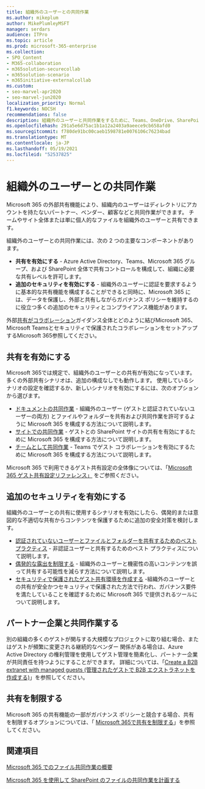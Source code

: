 ```yaml
---
title: 組織外のユーザーとの共同作業
ms.author: mikeplum
author: MikePlumleyMSFT
manager: serdars
audience: ITPro
ms.topic: article
ms.prod: microsoft-365-enterprise
ms.collection:
- SPO_Content
- M365-collaboration
- m365solution-securecollab
- m365solution-scenario
- m365initiative-externalcollab
ms.custom:
- seo-marvel-apr2020
- seo-marvel-jun2020
localization_priority: Normal
f1.keywords: NOCSH
recommendations: false
description: 組織外のユーザーと共同作業をするために、Teams、OneDrive、SharePoint など、Microsoft 365 アプリを構成する方法について説明します。
ms.openlocfilehash: 291a5e6d75ac1b1a12a2403a9aeece9cb658afd0
ms.sourcegitcommit: f780de91bc00caeb1598781e0076106c76234bad
ms.translationtype: MT
ms.contentlocale: ja-JP
ms.lasthandoff: 05/19/2021
ms.locfileid: "52537825"
---
```

# <a name="collaborating-with-people-outside-your-organization"></a>組織外のユーザーとの共同作業

Microsoft 365 の外部共有機能により、組織内のユーザーはディレクトリにアカウントを持たないパートナー、ベンダー、顧客などと共同作業ができます。 チームやサイト全体または単に個人的なファイルを組織外のユーザーと共有できます。

組織外のユーザーとの共同作業には、次の 2 つの主要なコンポーネントがあります。

- **共有を有効にする** - Azure Active Directory、Teams、Microsoft 365 グループ、および SharePoint 全体で共有コントロールを構成して、組織に必要な共有レベルを許可します。
- **追加のセキュリティを有効にする** - 組織外のユーザーに認証を要求するように基本的な共有機能を構成することができると同時に、Microsoft 365 には、データを保護し、外部と共有しながらガバナンス ポリシーを維持するのに役立つ多くの追加のセキュリティとコンプライアンス機能があります。

外部[共有がコラボレーション](/microsoft-365/solutions/setup-secure-collaboration-with-teams)ガイダンス全体とどのように結びMicrosoft 365、Microsoft Teamsとセキュリティで保護されたコラボレーションをセットアップするMicrosoft 365参照してください。

## <a name="enable-sharing"></a>共有を有効にする

Microsoft 365では規定で、組織外のユーザーとの共有が有効になっています。 多くの外部共有シナリオは、追加の構成なしでも動作します。 使用しているシナリオの設定を確認するか、新しいシナリオを有効にするには、次のオプションから選びます。

- [ドキュメントの共同作業](collaborate-on-documents.md) - 組織外のユーザー (ゲストと認証されていないユーザーの両方) とファイルやフォルダーを共有および共同作業を許可するように Microsoft 365 を構成する方法について説明します。
- [サイトでの共同作業](collaborate-in-site.md) - ゲストとの SharePoint サイトの共有を有効にするために Microsoft 365 を構成する方法について説明します。
- [チームとして共同作業](collaborate-as-team.md) - Teams でゲスト コラボレーションを有効にするために Microsoft 365 を構成する方法について説明します。

Microsoft 365 で利用できるゲスト共有設定の全体像については、「[Microsoft 365 ゲスト共有設定リファレンス」](microsoft-365-guest-settings.md) をご参照ください。

## <a name="enable-additional-security"></a>追加のセキュリティを有効にする

組織外のユーザーとの共有に使用するシナリオを有効にしたら、偶発的または意図的な不適切な共有からコンテンツを保護するために追加の安全対策を検討します。

- [認証されていないユーザーとファイルとフォルダーを共有するためのベスト プラクティス](best-practices-anonymous-sharing.md) - 非認証ユーザーと共有するためのベスト プラクティスについて説明します。
- [偶発的な露出を制限する](share-limit-accidental-exposure.md) - 組織外のユーザーと機密性の高いコンテンツを誤って共有する可能性を減らす方法について説明します。
- [セキュリティで保護されたゲスト共有環境を作成する](create-secure-guest-sharing-environment.md) -組織外のユーザーとの共有が安全かつセキュリティで保護された方法で行われ、ガバナンス要件を満たしていることを確認するために Microsoft 365 で提供されるツールについて説明します。

## <a name="collaborate-with-partner-companies"></a>パートナー企業と共同作業する

別の組織の多くのゲストが関与する大規模なプロジェクトに取り組む場合、またはゲストが頻繁に変更される継続的なベンダー 関係がある場合は、Azure Active Directory の権利管理を使用してゲスト管理を簡素化し、パートナー企業が共同責任を持つようにすることができます。 詳細については、「[Create a B2B extranet with managed guests (管理されたゲストで B2B エクストラネットを作成する)](b2b-extranet.md)」を参照してください。

## <a name="limit-sharing"></a>共有を制限する

Microsoft 365 の共有機能の一部がガバナンス ポリシーと競合する場合、共有を制限するオプションについては、「 [Microsoft 365で共有を制限する](microsoft-365-limit-sharing.md)」を参照してください。

## <a name="related-topics"></a>関連項目

[Microsoft 365 でのファイル共同作業の概要](/sharepoint/intro-to-file-collaboration)

[Microsoft 365 を使用して SharePoint のファイルの共同作業を計画する](/sharepoint/deploy-file-collaboration)
